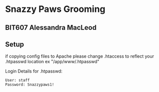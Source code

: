 # Snazzy Paws Grooming
## BIT607 Alessandra MacLeod
## Setup
if copying config files to Apache 
please change .htaccess to reflect your .htpasswd location ex "/app/www/.htpasswd"

Login Details for .htpasswd:
```
User: staff
Password: Snazzypaws1!
```